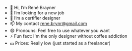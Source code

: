 - 👋 Hi, I’m René Brayner
- 👀 I’m looking for a new job
- 🌱 I’m a certifier designer
- 📫 My contact rene.brynr@gmail.com
- 😄 Pronouns: Feel free to use whatever you want
- ⚡ Fun fact: I'm the only designer without coffee addiction
- 💵 Prices: Really low (just started as a freelancer)
<!---
ReneBrnr/ReneBrnr is a ✨ special ✨ repository because its `README.md` (this file) appears on your GitHub profile.
You can click the Preview link to take a look at your changes.
--->
